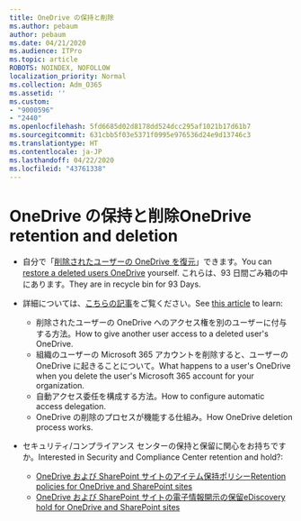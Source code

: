 ```yaml
---
title: OneDrive の保持と削除
ms.author: pebaum
author: pebaum
ms.date: 04/21/2020
ms.audience: ITPro
ms.topic: article
ROBOTS: NOINDEX, NOFOLLOW
localization_priority: Normal
ms.collection: Adm_O365
ms.assetid: ''
ms.custom:
- "9000596"
- "2440"
ms.openlocfilehash: 5fd6685d02d8178dd524dcc295af1021b17d61b7
ms.sourcegitcommit: 631cbb5f03e5371f0995e976536d24e9d13746c3
ms.translationtype: HT
ms.contentlocale: ja-JP
ms.lasthandoff: 04/22/2020
ms.locfileid: "43761338"
---
```

# <a name="onedrive-retention-and-deletion"></a><span data-ttu-id="bef7d-102">OneDrive の保持と削除</span><span class="sxs-lookup"><span data-stu-id="bef7d-102">OneDrive retention and deletion</span></span>

- <span data-ttu-id="bef7d-103">自分で「[削除されたユーザーの OneDrive を復元](https://docs.microsoft.com/onedrive/restore-deleted-onedrive)」できます。</span><span class="sxs-lookup"><span data-stu-id="bef7d-103">You can [restore a deleted users OneDrive](https://docs.microsoft.com/onedrive/restore-deleted-onedrive) yourself.</span></span> <span data-ttu-id="bef7d-104">これらは、93 日間ごみ箱の中にあります。</span><span class="sxs-lookup"><span data-stu-id="bef7d-104">They are in recycle bin for 93 Days.</span></span> 

- <span data-ttu-id="bef7d-105">詳細については、[こちらの記事](https://docs.microsoft.com/onedrive/restore-deleted-onedrive)をご覧ください。</span><span class="sxs-lookup"><span data-stu-id="bef7d-105">See [this article](https://docs.microsoft.com/onedrive/restore-deleted-onedrive) to learn:</span></span>
    - <span data-ttu-id="bef7d-106">削除されたユーザーの OneDrive へのアクセス権を別のユーザーに付与する方法。</span><span class="sxs-lookup"><span data-stu-id="bef7d-106">How to give another user access to a deleted user's OneDrive.</span></span>
    - <span data-ttu-id="bef7d-107">組織のユーザーの Microsoft 365 アカウントを削除すると、ユーザーの OneDrive に起きることについて。</span><span class="sxs-lookup"><span data-stu-id="bef7d-107">What happens to a user's OneDrive when you delete the user's Microsoft 365 account for your organization.</span></span>
    - <span data-ttu-id="bef7d-108">自動アクセス委任を構成する方法。</span><span class="sxs-lookup"><span data-stu-id="bef7d-108">How to configure automatic access delegation.</span></span>
    - <span data-ttu-id="bef7d-109">OneDrive の削除のプロセスが機能する仕組み。</span><span class="sxs-lookup"><span data-stu-id="bef7d-109">How OneDrive deletion process works.</span></span>

- <span data-ttu-id="bef7d-110">セキュリティ/コンプライアンス センターの保持と保留に関心をお持ちですか。</span><span class="sxs-lookup"><span data-stu-id="bef7d-110">Interested in Security and Compliance Center retention and hold?:</span></span>
    - [<span data-ttu-id="bef7d-111">OneDrive および SharePoint サイトのアイテム保持ポリシー</span><span class="sxs-lookup"><span data-stu-id="bef7d-111">Retention policies for OneDrive and SharePoint sites</span></span>](https://docs.microsoft.com/office365/securitycompliance/retention-policies?redirectSourcePath=%252farticle%252f5e377752-700d-4870-9b6d-12bfc12d2423#content-in-onedrive-accounts-and-sharepoint-sites)
    - [<span data-ttu-id="bef7d-112"> OneDrive および SharePoint サイトの電子情報開示の保留</span><span class="sxs-lookup"><span data-stu-id="bef7d-112">eDiscovery hold for OneDrive and SharePoint sites</span></span>](https://docs.microsoft.com/office365/securitycompliance/ediscovery-cases#step-4-place-content-locations-on-hold)



